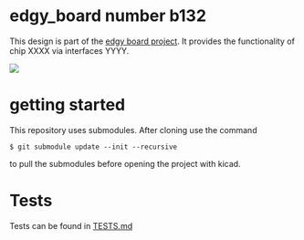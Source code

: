 # edgy_board number b132
This design is part of the [edgy board project](https://github.com/skunkforce/edgy_boards). It provides the functionality of chip XXXX via interfaces YYYY. 

![](/board/board.png)

# getting started
This repository uses submodules. After cloning use the command 

```$ git submodule update --init --recursive```

to pull the submodules before opening the project with kicad. 

# Tests
Tests can be found in [TESTS.md](TESTS.md)

